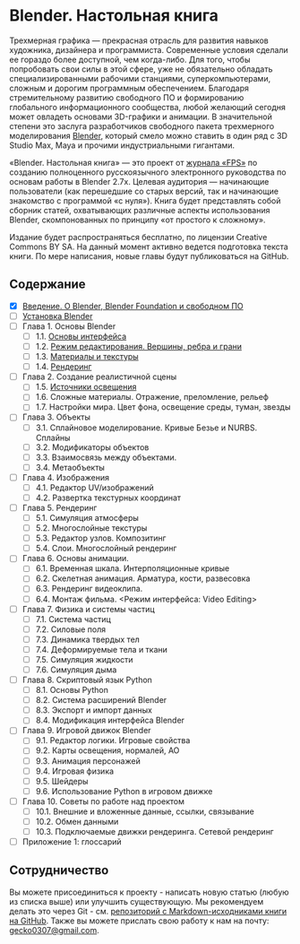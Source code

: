 # Blender. Настольная книга
Трехмерная графика — прекрасная отрасль для развития навыков художника, дизайнера и программиста. 
Современные условия сделали ее гораздо более доступной, чем когда-либо. Для того, чтобы попробовать 
свои силы в этой сфере, уже не обязательно обладать специализированными рабочими станциями, суперкомпьютерами, 
сложным и дорогим программным обеспечением. Благодаря стремительному развитию свободного ПО и формированию 
глобального информационного сообщества, любой желающий сегодня может овладеть основами 3D-графики и анимации. 
В значительной степени это заслуга разработчиков свободного пакета трехмерного моделирования [Blender](https://blender.org), 
который смело можно ставить в один ряд с 3D Studio Max, Maya и прочими индустриальными гигантами.

«Blender. Настольная книга» — это проект от [журнала «FPS»](http://fps-magazine.cf) по созданию полноценного русскоязычного 
электронного руководства по основам работы в Blender 2.7х. Целевая аудитория — 
начинающие пользователи (как перешедшие со старых версий, так и начинающие знакомство с 
программой «с нуля»). Книга будет представлять собой сборник статей, охватывающих различные аспекты 
использования Blender, скомпонованных по принципу «от простого к сложному».

Издание будет распространяться бесплатно, по лицензии Creative Commons BY SA. 
На данный момент активно ведется подготовка текста книги. По мере написания, новые главы будут 
публиковаться на GitHub.

## Содержание
- [x] [Введение. О Blender, Blender Foundation и свободном ПО](about-blender)
- [ ] [Установка Blender](installation)
- [ ] Глава 1. Основы Blender
  - [ ] 1.1. [Основы интерфейса](ch1/basics)
  - [ ] 1.2. [Режим редактирования. Вершины, ребра и грани](ch1/editing)
  - [ ] 1.3. [Материалы и текстуры](ch1/materials)
  - [ ] 1.4. [Рендеринг](ch1/rendering)
- [ ] Глава 2. Создание реалистичной сцены
  - [ ] 1.5. [Источники освещения](ch2/lights)
  - [ ] 1.6. Сложные материалы. Отражение, преломление, рельеф
  - [ ] 1.7. Настройки мира. Цвет фона, освещение среды, туман, звезды
- [ ] Глава 3. Объекты
  - [ ] 3.1. Сплайновое моделирование. Кривые Безье и NURBS. Сплайны
  - [ ] 3.2. Модификаторы объектов
  - [ ] 3.3. Взаимосвязь между объектами.
  - [ ] 3.4. Метаобъекты
- [ ] Глава 4. Изображения
  - [ ] 4.1. Редактор UV/изображений
  - [ ] 4.2. Развертка текстурных координат
- [ ] Глава 5. Рендеринг
  - [ ] 5.1. Симуляция атмосферы
  - [ ] 5.2. Многослойные текстуры
  - [ ] 5.3. Редактор узлов. Композитинг
  - [ ] 5.4. Слои. Многослойный рендеринг
- [ ] Глава 6. Основы анимации.
  - [ ] 6.1. Временная шкала. Интерполяционные кривые
  - [ ] 6.2. Скелетная анимация. Арматура, кости, развесовка
  - [ ] 6.3. Рендеринг видеоклипа.
  - [ ] 6.4. Монтаж фильма. <Режим интерфейса: Video Editing>
- [ ] Глава 7. Физика и системы частиц
  - [ ] 7.1. Система частиц
  - [ ] 7.2. Силовые поля
  - [ ] 7.3. Динамика твердых тел
  - [ ] 7.4. Деформируемые тела и ткани
  - [ ] 7.5. Симуляция жидкости
  - [ ] 7.6. Симуляция дыма
- [ ] Глава 8. Скриптовый язык Python
  - [ ] 8.1. Основы Python
  - [ ] 8.2. Система расширений Blender
  - [ ] 8.3. Экспорт и импорт данных
  - [ ] 8.4. Модификация интерфейса Blender
- [ ] Глава 9. Игровой движок Blender
  - [ ] 9.1. Редактор логики. Игровые свойства
  - [ ] 9.2. Карты освещения, нормалей, AO
  - [ ] 9.3. Анимация персонажей
  - [ ] 9.4. Игровая физика
  - [ ] 9.5. Шейдеры
  - [ ] 9.6. Использование Python в игровом движке
- [ ] Глава 10. Советы по работе над проектом
  - [ ] 10.1. Внешние и вложенные данные, ссылки, связывание
  - [ ] 10.2. Обмен данными
  - [ ] 10.3. Подключаемые движки рендеринга. Сетевой рендеринг
- [ ] Приложение 1: глоссарий

## Сотрудничество
Вы можете присоединиться к проекту - написать новую статью (любую из списка выше) или улучшить существующую. Мы рекомендуем делать это через Git - см. [репозиторий с Markdown-исходниками книги на GitHub](https://github.com/gecko0307/blender-handbook). Также вы можете прислать свою работу к нам на почту: gecko0307@gmail.com.
